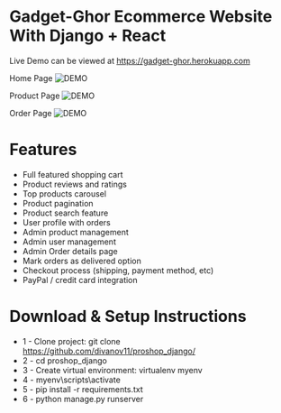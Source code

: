 # Gadget-Ghor Ecommerce Website With Django + React



Live Demo can be viewed at https://gadget-ghor.herokuapp.com



Home Page
![DEMO](../master/static/images/Homepage.jpg)

Product Page
![DEMO](../master/static/images/Productpage.jpg)

Order Page
![DEMO](../master/static/images/Orderpage.jpg)

# Features
* Full featured shopping cart
* Product reviews and ratings
* Top products carousel
* Product pagination
* Product search feature
* User profile with orders
* Admin product management
* Admin user management
* Admin Order details page
* Mark orders as delivered option
* Checkout process (shipping, payment method, etc)
* PayPal / credit card integration


# Download & Setup Instructions

* 1 - Clone project: git clone https://github.com/divanov11/proshop_django/
* 2 - cd proshop_django
* 3 - Create virtual environment: virtualenv myenv
* 4 - myenv\scripts\activate
* 5 - pip install -r requirements.txt
* 6 - python manage.py runserver


